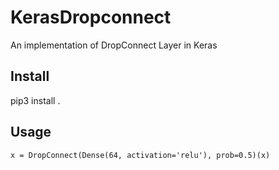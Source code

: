 # KerasDropconnect
An implementation of DropConnect Layer in Keras

## Install
  pip3 install .

## Usage
```
x = DropConnect(Dense(64, activation='relu'), prob=0.5)(x)
```
